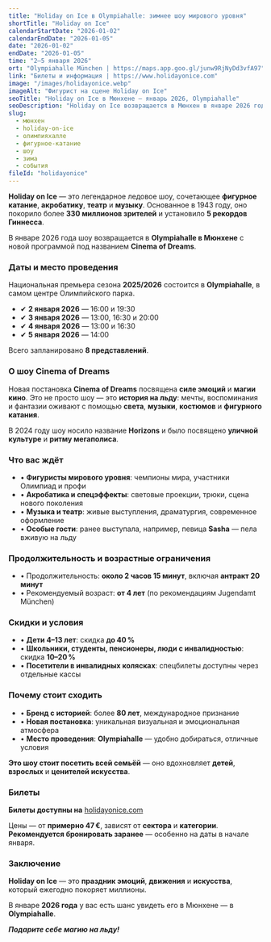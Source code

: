 ```yaml
---
title: "Holiday on Ice в Olympiahalle: зимнее шоу мирового уровня"
shortTitle: "Holiday on Ice"
calendarStartDate: "2026-01-02"
calendarEndDate: "2026-01-05"
date: "2026-01-02"
endDate: "2026-01-05"
time: "2–5 января 2026"
ort: "Olympiahalle München | https://maps.app.goo.gl/junw9RjNyDd3vfA97"
link: "Билеты и информация | https://www.holidayonice.com"
image: "/images/holidayonice.webp"
imageAlt: "Фигурист на сцене Holiday on Ice"
seoTitle: "Holiday on Ice в Мюнхене — январь 2026, Olympiahalle"
seoDescription: "Holiday on Ice возвращается в Мюнхен в январе 2026 года с новой программой Cinema of Dreams. Узнайте расписание, цены, скидки и как купить билеты."
slug:
  - мюнхен
  - holiday-on-ice
  - олимпияхалле
  - фигурное-катание
  - шоу
  - зима
  - события
fileId: "holidayonice"
---
```


**Holiday on Ice** — это легендарное ледовое шоу, сочетающее **фигурное катание**, **акробатику**, **театр** и **музыку**. Основанное в 1943 году, оно покорило более **330 миллионов зрителей** и установило **5 рекордов Гиннесса**.  

В январе 2026 года шоу возвращается в **Olympiahalle в Мюнхене** с новой программой под названием **Cinema of Dreams**.

### Даты и место проведения

Национальная премьера сезона **2025/2026** состоится в **Olympiahalle**, в самом центре Олимпийского парка.

- ✔ **2 января 2026** — 16:00 и 19:30  
- ✔ **3 января 2026** — 13:00, 16:30 и 20:00  
- ✔ **4 января 2026** — 13:00 и 16:30  
- ✔ **5 января 2026** — 14:00  

Всего запланировано **8 представлений**.

### О шоу Cinema of Dreams

Новая постановка **Cinema of Dreams** посвящена **силе эмоций** и **магии кино**. Это не просто шоу — это **история на льду**: мечты, воспоминания и фантазии оживают с помощью **света**, **музыки**, **костюмов** и **фигурного катания**.

В 2024 году шоу носило название **Horizons** и было посвящено **уличной культуре** и **ритму мегаполиса**.

### Что вас ждёт

- • **Фигуристы мирового уровня**: чемпионы мира, участники Олимпиад и профи  
- • **Акробатика и спецэффекты**: световые проекции, трюки, сцена нового поколения  
- • **Музыка и театр**: живые выступления, драматургия, современное оформление  
- • **Особые гости**: ранее выступала, например, певица **Sasha** — пела вживую на льду

### Продолжительность и возрастные ограничения

- • Продолжительность: **около 2 часов 15 минут**, включая **антракт 20 минут**  
- • Рекомендуемый возраст: **от 4 лет** (по рекомендациям Jugendamt München)

### Скидки и условия

- • **Дети 4–13 лет**: скидка **до 40 %**  
- • **Школьники, студенты, пенсионеры, люди с инвалидностью**: скидка **10–20 %**  
- • **Посетители в инвалидных колясках**: спецбилеты доступны через отдельные кассы

### Почему стоит сходить

- • **Бренд с историей**: более **80 лет**, международное признание  
- • **Новая постановка**: уникальная визуальная и эмоциональная атмосфера  
- • **Место проведения**: **Olympiahalle** — удобно добираться, отличные условия  

**Это шоу стоит посетить всей семьёй** — оно вдохновляет **детей**, **взрослых** и **ценителей искусства**.

### Билеты

**Билеты доступны на** [holidayonice.com](https://www.holidayonice.com)

Цены — от **примерно 47 €**, зависят от **сектора** и **категории**.  
**Рекомендуется бронировать заранее** — особенно на даты в начале января.

### Заключение

**Holiday on Ice** — это **праздник эмоций**, **движения** и **искусства**, который ежегодно покоряет миллионы.  

В январе **2026 года** у вас есть шанс увидеть его в Мюнхене — в **Olympiahalle**.  

_**Подарите себе магию на льду!**_
